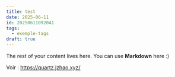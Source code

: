 ```yaml
---
title: test
date: 2025-06-11
id: 20250611092041
tags:
  - exemple-tags
draft: true
---
```

The rest of your content lives here. You can use **Markdown** here :)

Voir : https://quartz.jzhao.xyz/

